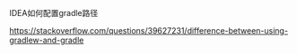IDEA如何配置gradle路径


https://stackoverflow.com/questions/39627231/difference-between-using-gradlew-and-gradle

